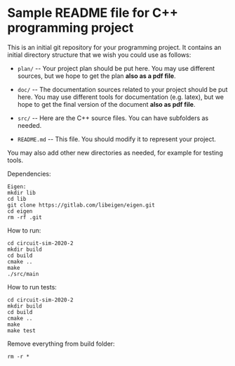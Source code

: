 # Sample README file for C++ programming project

This is an initial git repository for your programming project.
It contains an initial directory structure that we wish you could
use as follows:

  * `plan/` -- Your project plan should be put here. You may use different sources,
    but we hope to get the plan **also as a pdf file**.

  * `doc/` -- The documentation sources related to your project should be put here.
    You may use different tools for documentation (e.g. latex),
    but we hope to get the final version of the document
    **also as pdf file**.

  * `src/` -- Here are the C++ source files. You can have subfolders as needed.

  * `README.md` -- This file. You should modify it to represent
    your project.

You may also add other new directories as needed, for example
for testing tools.

Dependencies:

```
Eigen:
mkdir lib
cd lib
git clone https://gitlab.com/libeigen/eigen.git
cd eigen
rm -rf .git 
```

How to run:

```
cd circuit-sim-2020-2
mkdir build
cd build
cmake ..
make
./src/main
```

How to run tests:

```
cd circuit-sim-2020-2
mkdir build
cd build
cmake ..
make
make test
```

Remove everything from build folder:

```
rm -r *
```
